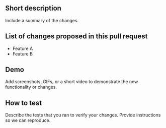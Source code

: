 ## Short description
Include a summary of the changes.

## List of changes proposed in this pull request
- Feature A
- Feature B

## Demo
Add screenshots, GIFs, or a short video to demonstrate the new functionality or changes.

## How to test
Describe the tests that you ran to verify your changes. Provide instructions so we can reproduce.
